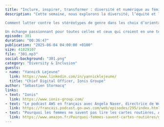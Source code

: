 ```yaml
---
title: "Inclure, inspirer, transformer : diversité et numérique au féminin chez Ionis"
description: "Cette semaine, nous explorons la diversité, l’équité et l’inclusion dans l’éducation, avec un focus sur les femmes dans les filières techniques et numériques. Notre invité, Yannick Lejeune, Chief Digital Officer du groupe Ionis, partage son expérience et son engagement pour féminiser les carrières scientifiques et technologiques.

Comment lutter contre les stéréotypes de genre dans les choix d’orientation ? Pourquoi les modèles féminins sont-ils essentiels ? Quel est le rôle des écoles, des parents, de la culture et des politiques publiques ? De l’impact familial à la plasticité du cerveau, cet épisode riche en réflexions met en lumière les leviers concrets pour construire un environnement inclusif, et donner aux jeunes filles les moyens de s’engager dans les STEM.

Un échange passionnant pour toutes celles et ceux qui croient en une tech plus diverse, plus juste, et plus accessible"
episode: 301
duration: "00:36:47"
publication: "2025-06-04 04:00:00 +0100"
size: 41829107
file: "301.mp3"
social-background: "301.png"
category: "Diversity & Inclusion"
guests:
- name: "Yannick Lejeune"
  link: https://www.linkedin.com/in/yannicklejeune/
  title: "Chief Digital Officer, Ionis Groupe"
author: "Sébastien Stormacq"
links:
- text: "Ionis"
  link: https://www.ionis-group.com/
- text: "Le podcast AWS en français avec Angela Naser, directrice de Women in Tech, France"
  link: https://francais.podcast.go-aws.com/web/episodes/295/index.html
- text: "Pourquoi les femmes ne savent pas lire les cartes routières, Alan & Barbara Pease"
  link: https://www.amazon.fr/Pourquoi-femmes-savent-cartes-routières/dp/2876915510
---
```

